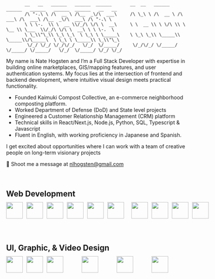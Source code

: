 ```
       __   __   ______   ______  ______       __  __   ______   ______   ______   ______  ______   __   __    
       /\ "-.\ \ /\  __ \ /\__  _\/\  ___\     /\ \_\ \ /\  __ \ /\  ___\ /\  ___\ /\__  _\/\  ___\ /\ "-.\ \   
       \ \ \-.  \\ \  __ \\/_/\ \/\ \  __\     \ \  __ \\ \ \/\ \\ \ \__ \\ \___  \\/_/\ \/\ \  __\ \ \ \-.  \  
       \ \_\\"\_\\ \_\ \_\  \ \_\ \ \_____\    \ \_\ \_\\ \_____\\ \_____\\/\_____\  \ \_\ \ \_____\\ \_\\"\_\ 
        \/_/ \/_/ \/_/\/_/   \/_/  \/_____/     \/_/\/_/ \/_____/ \/_____/ \/_____/   \/_/  \/_____/ \/_/ \/_/                                                                                                                                 
```            
                             
My name is Nate Hogsten and I’m a Full Stack Developer with expertise in building online marketplaces, GIS/mapping features, and user authentication systems. My focus lies at the intersection of frontend and backend development, where intuitive visual design meets practical functionality.

- Founded Kaimuki Compost Collective, an e-commerce neighborhood composting platform.
- Worked Department of Defense (DoD) and State level projects
- Engineered a Customer Relationship Management (CRM) platform
- Technical skills in React/Next.js, Node.js, Python, SQL, Typescript & Javascript
- Fluent in English, with working proficiency in Japanese and Spanish.

I get excited about opportunities where I can work with a team of creative people on long-term visionary projects

📧 Shoot me a message at nlhogsten@gmail.com

<br/> 

<div style="margin-bottom: 20px;" >
  <h2 style="margin-bottom: 10px;">Web Development</h2>
  <div style="display: flex;> 
    <img style="padding-right: 10px; display: inline-block; width: 45px;" src="https://cdn.jsdelivr.net/gh/devicons/devicon@latest/icons/javascript/javascript-original.svg" />      
    <img style="padding-right: 10px; display: inline-block; width: 45px;" src="https://cdn.jsdelivr.net/gh/devicons/devicon@latest/icons/typescript/typescript-original.svg" />      
    <img style="padding-right: 10px; display: inline-block; width: 45px;" src="https://cdn.jsdelivr.net/gh/devicons/devicon@latest/icons/python/python-original-wordmark.svg" />      
    <img style="padding-right: 10px; display: inline-block; width: 45px;" src="https://cdn.jsdelivr.net/gh/devicons/devicon@latest/icons/nextjs/nextjs-original.svg" />        
    <img style="padding-right: 10px; display: inline-block; width: 45px;" src="https://cdn.jsdelivr.net/gh/devicons/devicon@latest/icons/nodejs/nodejs-original-wordmark.svg" />        
    <img style="padding-right: 10px; display: inline-block; width: 45px;" src="https://cdn.jsdelivr.net/gh/devicons/devicon@latest/icons/react/react-original-wordmark.svg" />
    <img style="padding-right: 10px; display: inline-block; margin-right: 10px; width: 45px;" src="https://cdn.jsdelivr.net/gh/devicons/devicon@latest/icons/html5/html5-original.svg" />
    <img style="display: inline-block; margin-right: 10px; width: 45px;" src="https://cdn.jsdelivr.net/gh/devicons/devicon@latest/icons/tailwindcss/tailwindcss-original.svg" />
    <img style="padding-right: 10px; display: inline-block; width: 45px;" src="https://cdn.jsdelivr.net/gh/devicons/devicon@latest/icons/css3/css3-original-wordmark.svg" />
    <img style="padding-right: 10px; display: inline-block; width: 45px;" src="https://cdn.jsdelivr.net/gh/devicons/devicon@latest/icons/github/github-original.svg" />
    <img style="padding-right: 10px; display: inline-block; width: 45px;" src="https://cdn.jsdelivr.net/gh/devicons/devicon@latest/icons/postgresql/postgresql-plain-wordmark.svg" />     
  </div>
</div>

<br/>

<div style="margin-bottom: 20px;" >
  <h2 style="margin-bottom: 10px;">UI, Graphic, & Video Design</h2>
  <div style="display: flex;"> 
    <img style="padding-right: 10px; width: 45px;" src="https://cdn.jsdelivr.net/gh/devicons/devicon@latest/icons/figma/figma-original.svg" /> 
    <img style="padding-right: 10px; width: 45px;" src="https://cdn.jsdelivr.net/gh/devicons/devicon@latest/icons/flutter/flutter-original.svg" />
    <img style=" margin-right: 50px; width: 45px;" src="https://cdn.jsdelivr.net/gh/devicons/devicon@latest/icons/illustrator/illustrator-plain.svg" />       
    <img style=" margin-right: 50px; width: 45px;" src="https://cdn.jsdelivr.net/gh/devicons/devicon@latest/icons/premierepro/premierepro-original.svg" />     
    <img style=" margin-right: 50px; width: 45px;" src="https://cdn.jsdelivr.net/gh/devicons/devicon@latest/icons/photoshop/photoshop-original.svg" />  
    <img style=" margin-right: 50px; width: 45px;" src="https://cdn.jsdelivr.net/gh/devicons/devicon@latest/icons/aftereffects/aftereffects-original.svg" />
  </div>
</div>

<br/>



          
          
          
          
          
          

